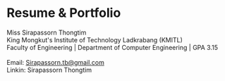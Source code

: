 # Resume & Portfolio
Miss Sirapassorn Thongtim<br>
King Mongkut's Institute of Technology Ladkrabang (KMITL) <br>
Faculty of Engineering | Department of Computer Engineering | GPA 3.15<br>
<br>
Email: Sirapassorn.tb@gmail.com<br>
Linkin: Sirapassorn Thongtim<br>
